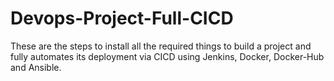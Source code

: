 # Devops-Project-Full-CICD
These are the steps to install all the required things to build a project and fully automates its deployment via CICD using Jenkins, Docker, Docker-Hub and Ansible.
